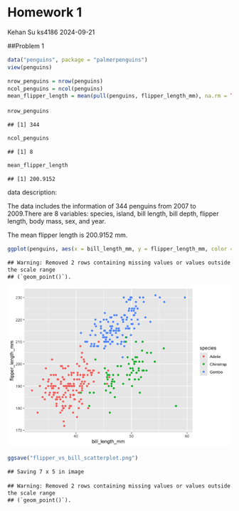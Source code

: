Homework 1
================
Kehan Su ks4186
2024-09-21

\##Problem 1

``` r
data("penguins", package = "palmerpenguins")
view(penguins)
```

``` r
nrow_penguins = nrow(penguins)
ncol_penguins = ncol(penguins)
mean_flipper_length = mean(pull(penguins, flipper_length_mm), na.rm = TRUE)

nrow_penguins
```

    ## [1] 344

``` r
ncol_penguins
```

    ## [1] 8

``` r
mean_flipper_length
```

    ## [1] 200.9152

data description:

The data includes the information of 344 penguins from 2007 to
2009.There are 8 variables: species, island, bill length, bill depth,
flipper length, body mass, sex, and year.

The mean flipper length is 200.9152 mm.

``` r
ggplot(penguins, aes(x = bill_length_mm, y = flipper_length_mm, color = species)) + geom_point()
```

    ## Warning: Removed 2 rows containing missing values or values outside the scale range
    ## (`geom_point()`).

![](p8105_hw1_ks4186_files/figure-gfm/plot-1.png)<!-- -->

``` r
ggsave("flipper_vs_bill_scatterplot.png")
```

    ## Saving 7 x 5 in image

    ## Warning: Removed 2 rows containing missing values or values outside the scale range
    ## (`geom_point()`).
